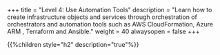 +++
title = "Level 4: Use Automation Tools"
description = "Learn how to create infrastructure objects and services through orchestration of orchestrators and automation tools such as AWS CloudFormation, Azure ARM , Terraform and Ansible."
weight = 40
alwaysopen = false
+++

{{%children style="h2" description="true"%}}
